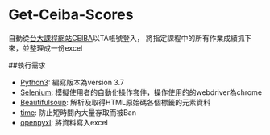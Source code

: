 # Get-Ceiba-Scores

自動從[台大課程網站CEIBA](https://ceiba.ntu.edu.tw/index.php)以TA帳號登入，
將指定課程中的所有作業成績抓下來，並整理成一份excel


##執行需求
 * [Python3](https://www.python.org/): 編寫版本為version 3.7
 * [Selenium](https://www.selenium.dev/): 模擬使用者的自動化操作套件，操作使用的的webdriver為chrome
 * [Beautifulsoup](https://www.crummy.com/software/BeautifulSoup/bs4/doc/): 解析及取得HTML原始碼各個標籤的元素資料
 * [time](https://docs.python.org/3/library/time.html): 防止短時間內大量存取而被Ban
 * [openpyxl](https://openpyxl.readthedocs.io/en/stable/): 將資料寫入excel
